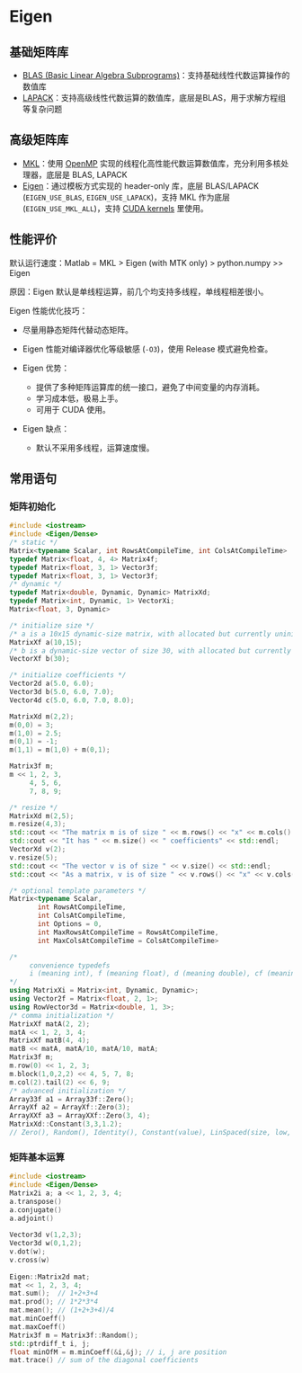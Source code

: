 # Eigen

## 基础矩阵库

- [BLAS (Basic Linear Algebra Subprograms)]()：支持基础线性代数运算操作的数值库
- [LAPACK]()：支持高级线性代数运算的数值库，底层是BLAS，用于求解方程组等复杂问题

## 高级矩阵库

- [MKL]()：使用 [OpenMP]() 实现的线程化高性能代数运算数值库，充分利用多核处理器，底层是 BLAS, LAPACK
- [Eigen]()：通过模板方式实现的 header-only 库，底层 BLAS/LAPACK (`EIGEN_USE_BLAS`, `EIGEN_USE_LAPACK`)，支持 MKL 作为底层 (`EIGEN_USE_MKL_ALL`)，支持 [CUDA kernels]() 里使用。

## 性能评价

默认运行速度：Matlab = MKL > Eigen (with MTK only) > python.numpy >> Eigen

原因：Eigen 默认是单线程运算，前几个均支持多线程，单线程相差很小。

Eigen 性能优化技巧：
- 尽量用静态矩阵代替动态矩阵。
- Eigen 性能对编译器优化等级敏感 (`-O3`)，使用 Release 模式避免检查。

- Eigen 优势：
  - 提供了多种矩阵运算库的统一接口，避免了中间变量的内存消耗。
  - 学习成本低，极易上手。
  - 可用于 CUDA 使用。
- Eigen 缺点：
  - 默认不采用多线程，运算速度慢。

## 常用语句

### 矩阵初始化

```c++
#include <iostream>
#include <Eigen/Dense>
/* static */
Matrix<typename Scalar, int RowsAtCompileTime, int ColsAtCompileTime>
typedef Matrix<float, 4, 4> Matrix4f;
typedef Matrix<float, 3, 1> Vector3f;
typedef Matrix<float, 3, 1> Vector3f;
/* dynamic */
typedef Matrix<double, Dynamic, Dynamic> MatrixXd;
typedef Matrix<int, Dynamic, 1> VectorXi;
Matrix<float, 3, Dynamic>

/* initialize size */
/* a is a 10x15 dynamic-size matrix, with allocated but currently uninitialized coefficients. */
MatrixXf a(10,15);
/* b is a dynamic-size vector of size 30, with allocated but currently uninitialized coefficients. */
VectorXf b(30);

/* initialize coefficients */
Vector2d a(5.0, 6.0);
Vector3d b(5.0, 6.0, 7.0);
Vector4d c(5.0, 6.0, 7.0, 8.0);

MatrixXd m(2,2);
m(0,0) = 3;
m(1,0) = 2.5;
m(0,1) = -1;
m(1,1) = m(1,0) + m(0,1);

Matrix3f m;
m << 1, 2, 3,
     4, 5, 6,
     7, 8, 9;

/* resize */
MatrixXd m(2,5);
m.resize(4,3);
std::cout << "The matrix m is of size " << m.rows() << "x" << m.cols() << std::endl;
std::cout << "It has " << m.size() << " coefficients" << std::endl;
VectorXd v(2);
v.resize(5);
std::cout << "The vector v is of size " << v.size() << std::endl;
std::cout << "As a matrix, v is of size " << v.rows() << "x" << v.cols() << std::endl;

/* optional template parameters */
Matrix<typename Scalar,
       int RowsAtCompileTime,
       int ColsAtCompileTime,
       int Options = 0,
       int MaxRowsAtCompileTime = RowsAtCompileTime,
       int MaxColsAtCompileTime = ColsAtCompileTime>

/*
	 convenience typedefs
	 i (meaning int), f (meaning float), d (meaning double), cf (meaning complex<float>), 	 or cd (meaning complex<double>)
*/
using MatrixXi = Matrix<int, Dynamic, Dynamic>;
using Vector2f = Matrix<float, 2, 1>;
using RowVector3d = Matrix<double, 1, 3>;
/* comma initialization */
MatrixXf matA(2, 2);
matA << 1, 2, 3, 4;
MatrixXf matB(4, 4);
matB << matA, matA/10, matA/10, matA;
Matrix3f m;
m.row(0) << 1, 2, 3;
m.block(1,0,2,2) << 4, 5, 7, 8;
m.col(2).tail(2) << 6, 9;   
/* advanced initialization */
Array33f a1 = Array33f::Zero();
ArrayXf a2 = ArrayXf::Zero(3);
ArrayXXf a3 = ArrayXXf::Zero(3, 4);
MatrixXd::Constant(3,3,1.2);
// Zero(), Random(), Identity(), Constant(value), LinSpaced(size, low, high)
```

### 矩阵基本运算

```c++
#include <iostream>
#include <Eigen/Dense>
Matrix2i a; a << 1, 2, 3, 4;
a.transpose()
a.conjugate()
a.adjoint()
  
Vector3d v(1,2,3);
Vector3d w(0,1,2);
v.dot(w);
v.cross(w)
  
Eigen::Matrix2d mat;
mat << 1, 2, 3, 4;
mat.sum();  // 1+2+3+4
mat.prod(); // 1*2*3*4
mat.mean(); // (1+2+3+4)/4
mat.minCoeff()
mat.maxCoeff()
Matrix3f m = Matrix3f::Random();
std::ptrdiff_t i, j;
float minOfM = m.minCoeff(&i,&j); // i, j are position
mat.trace() // sum of the diagonal coefficients
```
